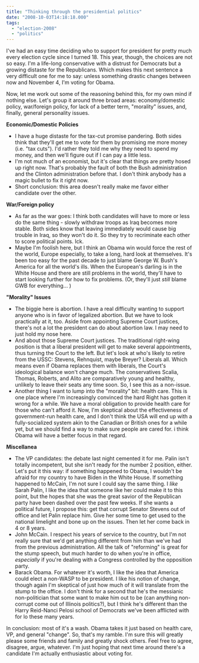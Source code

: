 ```yaml
---
title: "Thinking through the presidential politics"
date: "2008-10-03T14:18:18.000"
tags: 
  - "election-2008"
  - "politics"
---
```


I've had an easy time deciding who to support for president for pretty much every election cycle since I turned 18. This year, though, the choices are not so easy. I'm a life-long conservative with a distrust for Democrats but a growing distaste for the Republicans. Which makes this next sentence a very difficult one for me to say: unless something drastic changes between now and November 4, I'm voting for Obama.

Now, let me work out some of the reasoning behind this, for my own mind if nothing else. Let's group it around three broad areas: economy/domestic policy, war/foreign policy, for lack of a better term, "morality" issues, and, finally, general personality issues.

**Economic/Domestic Policies**

- I have a huge distaste for the tax-cut promise pandering. Both sides think that they'll get me to vote for them by promising me more money (i.e. "tax cuts"). I'd rather they told me why they need to spend my money, and then we'll figure out if I can pay a little less.
- I'm not much of an economist, but it's clear that things are pretty hosed up right now. That's probably the fault of both the Bush administration and the Clinton administration before that. I don't think anybody has a magic bullet to fix it right now.
- Short conclusion: this area doesn't really make me favor either candidate over the other.

**War/Foreign policy**

- As far as the war goes: I think both candidates will have to more or less do the same thing - slowly withdraw troops as Iraq becomes more stable. Both sides know that leaving immediately would cause big trouble in Iraq, so they won't do it. So they try to recriminate each other to score political points. Ick.
- Maybe I'm foolish here, but I think an Obama win would force the rest of the world, Europe especially, to take a long, hard look at themselves. It's been too easy for the past decade to just blame George W. Bush's America for all the world's ills. When the European's darling is in the White House and there are still problems in the world, they'll have to start looking further for how to fix problems. (Or, they'll just _still_ blame GWB for everything... )

**"Morality" Issues**

- The biggie here is abortion. I have a real difficulty wanting to support anyone who is in favor of legalized abortion. But we have to look practically at it, too. Aside from appointing Supreme Court justices, there's not a lot the president can do about abortion law. I may need to just hold my nose here.
- And about those Supreme Court justices. The traditional right-wing position is that a liberal president will get to make several appointments, thus turning the Court to the left. But let's look at who's likely to retire from the USSC: Stevens, Rehnquist, maybe Breyer? Liberals all. Which means even if Obama replaces them with liberals, the Court's ideological balance won't change much. The conservatives Scalia, Thomas, Roberts, and Alito are comparatively young and healthy, unlikely to leave their seats any time soon. So, I see this as a non-issue.
- Another thing I want to lump into the "morality" bit: health care. This is one place where I'm increasingly convinced the hard Right has gotten it wrong for a while. We have a moral obligation to provide health care for those who can't afford it. Now, I'm skeptical about the effectiveness of government-run health care, and I don't think the USA will end up with a fully-socialized system akin to the Canadian or British ones for a while yet, but we should find a way to make sure people are cared for. i think Obama will have a better focus in that regard.

**Miscellanea**

- The VP candidates: the debate last night cemented it for me. Palin isn't totally incompetent, but she isn't ready for the number 2 position, either. Let's put it this way: if something happened to Obama, I wouldn't be afraid for my country to have Biden in the White House. If something happened to McCain, I'm not sure I could say the same thing. I _like_ Sarah Palin, I like the idea that someone like her could make it to this point, but the hopes that she was the great savior of the Republican party have been dashed over the past few weeks. If she wants a political future, I propose this: get that corrupt Senator Stevens out of office and let Palin replace him. Give her some time to get used to the national limelight and bone up on the issues. Then let her come back in 4 or 8 years.
- John McCain. I respect his years of service to the country, but I'm not really sure that we'd get anything different from him than we've had from the previous administration. All the talk of "reforming" is great for the stump speech, but much harder to do when you're in office, _especially_ if you're dealing with a Congress controlled by the opposition party.
- Barack Obama. For whatever it's worth, I like the idea that America could elect a non-WASP to be president. I like his notion of change, though again I'm skeptical of just how much of it will translate from the stump to the office. I don't think for a second that he's the messianic non-politician that some want to make him out to be (can anything non-corrupt come out of Illinois politics?), but I think he's different than the Harry Reid-Nanci Pelosi school of Democrats we've been afflicted with for lo these many years.

In conclusion: most of it's a wash. Obama takes it just based on health care, VP, and general "change". So, that's my ramble. I'm sure this will greatly please some friends and family and greatly shock others. Feel free to agree, disagree, argue, whatever. I'm just hoping that next time around there's a candidate I'm actually enthusiastic about voting for.
